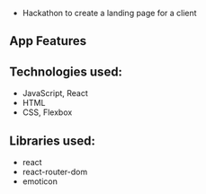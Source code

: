 - Hackathon to create a landing page for a client

## App Features

## Technologies used:

- JavaScript, React
- HTML
- CSS, Flexbox

## Libraries used:

- react
- react-router-dom
- emoticon
